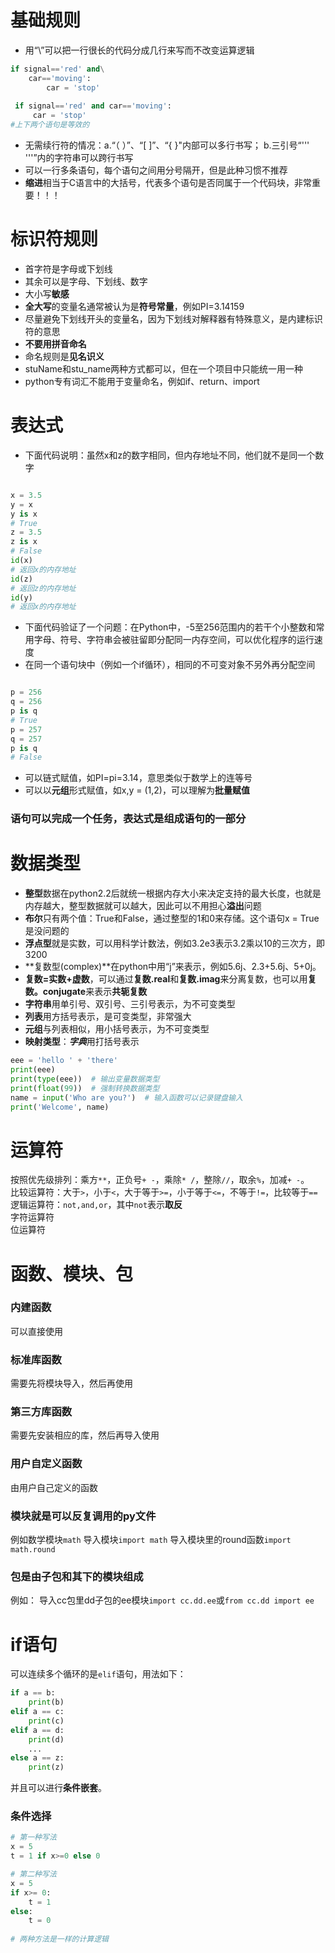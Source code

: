 # 基础规则
- 用“\”可以把一行很长的代码分成几行来写而不改变运算逻辑

```python
if signal=='red' and\
    car=='moving':
        car = 'stop'
        
 if signal=='red' and car=='moving':
     car = 'stop'
#上下两个语句是等效的
```

- 无需续行符的情况：a.“（ ）”、“[ ]”、“{ }"内部可以多行书写； b.三引号“'''  '''”内的字符串可以跨行书写
- 可以一行多条语句，每个语句之间用分号隔开，但是此种习惯不推荐
- **缩进**相当于C语言中的大括号，代表多个语句是否同属于一个代码块，非常重要！！！

# 标识符规则
- 首字符是字母或下划线
- 其余可以是字母、下划线、数字
- 大小写**敏感**
- **全大写**的变量名通常被认为是**符号常量**，例如PI=3.14159
- 尽量避免下划线开头的变量名，因为下划线对解释器有特殊意义，是内建标识符的意思
- **不要用拼音命名**
- 命名规则是**见名识义**
- stuName和stu_name两种方式都可以，但在一个项目中只能统一用一种
- python专有词汇不能用于变量命名，例如if、return、import

# 表达式
- 下面代码说明：虽然x和z的数字相同，但内存地址不同，他们就不是同一个数字

```python

x = 3.5
y = x
y is x
# True
z = 3.5
z is x
# False
id(x)
# 返回x的内存地址
id(z)
# 返回z的内存地址
id(y)
# 返回x的内存地址
```
- 下面代码验证了一个问题：在Python中，-5至256范围内的若干个小整数和常用字母、符号、字符串会被驻留即分配同一内存空间，可以优化程序的运行速度
- 在同一个语句块中（例如一个if循环），相同的不可变对象不另外再分配空间

```python

p = 256
q = 256
p is q
# True
p = 257
q = 257
p is q
# False

```
- 可以链式赋值，如PI=pi=3.14，意思类似于数学上的连等号
- 可以以**元组**形式赋值，如x,y = (1,2)，可以理解为**批量赋值**


### 语句可以完成一个任务，表达式是组成语句的一部分


# 数据类型

- **整型**数据在python2.2后就统一根据内存大小来决定支持的最大长度，也就是内存越大，整型数据就可以越大，因此可以不用担心**溢出**问题
- **布尔**只有两个值：True和False，通过整型的1和0来存储。这个语句x = True是没问题的
- **浮点型**就是实数，可以用科学计数法，例如3.2e3表示3.2乘以10的三次方，即3200
- **复数型(complex)**在python中用“j”来表示，例如5.6j、2.3+5.6j、5+0j。
- **复数=实数+虚数**，可以通过**复数.real**和**复数.imag**来分离复数，也可以用**复数。conjugate**来表示**共轭复数**
- **字符串**用单引号、双引号、三引号表示，为不可变类型
- **列表**用方括号表示，是可变类型，非常强大
- **元组**与列表相似，用小括号表示，为不可变类型
- **映射类型**：***字典***用打括号表示

```python
eee = 'hello ' + 'there'
print(eee)
print(type(eee))  # 输出变量数据类型
print(float(99))  # 强制转换数据类型
name = input('Who are you?')  # 输入函数可以记录键盘输入
print('Welcome', name)

```


# 运算符
按照优先级排列：乘方`**`，正负号`+ -`，乘除`* /`，整除`//`，取余`%`，加减`+ -`。  
比较运算符：大于`>`，小于`<`，大于等于`>=`，小于等于`<=`，不等于`!=`，比较等于`==`  
逻辑运算符：`not,and,or`，其中`not`表示**取反**  
字符运算符  
位运算符  

# 函数、模块、包

### 内建函数
可以直接使用
### 标准库函数
需要先将模块导入，然后再使用
### 第三方库函数
需要先安装相应的库，然后再导入使用
### 用户自定义函数
由用户自己定义的函数

### 模块就是可以反复调用的py文件
例如数学模块`math`
导入模块`import math`
导入模块里的round函数`import math.round`

### 包是由子包和其下的模块组成
例如：
导入cc包里dd子包的ee模块`import cc.dd.ee`或`from cc.dd import ee`


# if语句
可以连续多个循环的是`elif`语句，用法如下：

```python
if a == b:
    print(b)
elif a == c:
    print(c)
elif a == d:
    print(d)
    ...
else a == z:
    print(z)
```

并且可以进行**条件嵌套**。

### 条件选择

```python
# 第一种写法
x = 5
t = 1 if x>=0 else 0

# 第二种写法
x = 5
if x>= 0:
    t = 1
else:
    t = 0
    
# 两种方法是一样的计算逻辑
```

